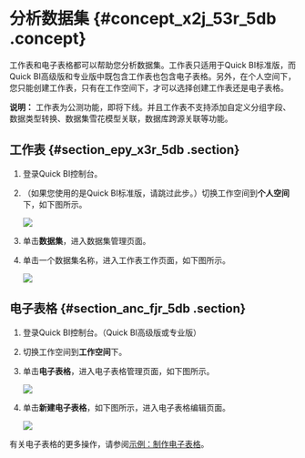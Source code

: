 # 分析数据集 {#concept_x2j_53r_5db .concept}

工作表和电子表格都可以帮助您分析数据集。工作表只适用于Quick BI标准版，而Quick BI高级版和专业版中既包含工作表也包含电子表格。另外，在个人空间下，您只能创建工作表，只有在工作空间下，才可以选择创建工作表还是电子表格。

**说明：** 工作表为公测功能，即将下线。并且工作表不支持添加自定义分组字段、数据类型转换、数据集雪花模型关联，数据库跨源关联等功能。

## 工作表 {#section_epy_x3r_5db .section}

1.  登录Quick BI控制台。
2.  （如果您使用的是Quick BI标准版，请跳过此步。）切换工作空间到**个人空间**下，如下图所示。

    ![](http://static-aliyun-doc.oss-cn-hangzhou.aliyuncs.com/assets/img/9094/15446035621331_zh-CN.png)

3.  单击**数据集**，进入数据集管理页面。
4.  单击一个数据集名称，进入工作表工作页面，如下图所示。

    ![](http://static-aliyun-doc.oss-cn-hangzhou.aliyuncs.com/assets/img/9094/15446035621332_zh-CN.png)


## 电子表格 {#section_anc_fjr_5db .section}

1.  登录Quick BI控制台。（Quick BI高级版或专业版）
2.  切换工作空间到**工作空间**下。
3.  单击**电子表格**，进入电子表格管理页面，如下图所示。

    ![](http://static-aliyun-doc.oss-cn-hangzhou.aliyuncs.com/assets/img/9094/15446035621333_zh-CN.png)

4.  单击**新建电子表格**，如下图所示，进入电子表格编辑页面。

    ![](http://static-aliyun-doc.oss-cn-hangzhou.aliyuncs.com/assets/img/9094/15446035621334_zh-CN.png)


有关电子表格的更多操作，请参阅[示例：制作电子表格](../../../../cn.zh-CN/快速入门/示例：制作电子表格.md)。

